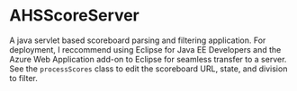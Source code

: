 # AHSScoreServer
A java servlet based scoreboard parsing and filtering application. For deployment, I reccommend using Eclipse for Java EE Developers and the Azure Web Application add-on to Eclipse for seamless transfer to a server. See the `processScores` class to edit the scoreboard URL, state, and division to filter.
